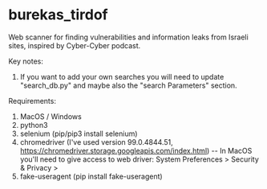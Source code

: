 # burekas_tirdof
Web scanner for finding vulnerabilities and information leaks from Israeli sites, inspired by Cyber-Cyber podcast.

Key notes:
1. If you want to add your own searches you will need to update "search_db.py" and maybe also the "search Parameters" section.

Requirements:
1. MacOS / Windows
2. python3
3. selenium (pip/pip3 install selenium)
4. chromedriver (I've used version 99.0.4844.51, https://chromedriver.storage.googleapis.com/index.html)
-- In MacOS you'll need to give access to web driver:
System Preferences > Security & Privacy > 
5. fake-useragent (pip install fake-useragent)
